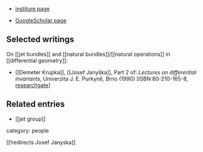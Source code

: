 
* [institure page](https://www.muni.cz/lide/1384-josef-janyska)

* [GoogleScholar page](https://scholar.google.com/citations?user=J8QibfEAAAAJ&hl=en)

## Selected writings

On [[jet bundles]] and [[natural bundles]]/[[natural operations]] in [[differential geometry]]:

* [[Demeter Krupka]], [[Josef Janyška]], Part 2 of: _Lectures on differential invariants_, Univerzita J. E. Purkyně, Brno (1990) &lbrack;ISBN:80-210-165-8, [researchgate](https://www.researchgate.net/publication/36792711_Lectures_on_Differential_Invariants)&rbrack;

## Related entries

* [[jet group]]


category: people

[[!redirects Josef Janyska]]

